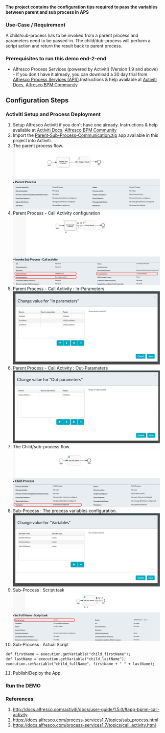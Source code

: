 #### The project contains the configuration tips required to pass the variables between parent and sub process in APS

### Use-Case / Requirement
A child/sub-process has to be invoked from a parent process and parameters need to be passed-in. The child/dub-process will perform a script action and return the result back to parent process.

### Prerequisites to run this demo end-2-end

* Alfresco Process Services (powered by Activiti) (Version 1.9 and above) - If you don't have it already, you can download a 30 day trial from [Alfresco Process Services (APS)](https://www.alfresco.com/products/business-process-management/alfresco-activiti).Instructions & help available at [Activiti Docs](http://docs.alfresco.com/activiti/docs/), [Alfresco BPM Community](https://community.alfresco.com/community/bpm)


## Configuration Steps

### Activiti Setup and Process Deployment
1. Setup Alfresco Activiti if you don't have one already. Instructions & help available at [Activiti Docs](http://docs.alfresco.com/activiti/docs/), [Alfresco BPM Community](https://community.alfresco.com/community/bpm)
2. Import the [Parent-Sub-Process-Communication.zip](Parent-Sub-Process-Communication.zip) app available in this project into Activiti.
3. The parent process flow.  ![Parent-Process-Flow](images/Parent-Process-Flow.png)
4. Parent Process - Call Activity configuration ![Invoke-Sub-Process-Flow](images/Invoke-Sub-Process-Flow.png)
5. Parent Process - Call Activity : In-Parameters ![In-params](images/In-params.png)
6. Parent Process - Call Activity : Out-Parameters ![Out-params](images/Out-params.png)
7. The Child/sub-process flow.  ![Child-Process-Flow](images/Child-Process-Flow.png)
8. Sub-Process : The process variables configuration. ![Sub-Process-Script](images/Sub-Process-Variables.png)
9. Sub-Process : Script task ![Sub-Process-Script-Task](images/Sub-Process-Script-Task.png)
10. Sub-Process : Actual Script
```
def firstName = execution.getVariable("child_firstName");
def lastName = execution.getVariable("child_lastName");
execution.setVariable("child_fullName", firstName + " " + lastName);
```
11. Publish/Deploy the App.



### Run the DEMO


### References
1. http://docs.alfresco.com/activiti/docs/user-guide/1.5.0/#app-bpmn-call-activity
2. https://docs.alfresco.com/process-services1.7/topics/sub_process.html
3. https://docs.alfresco.com/process-services1.7/topics/call_activity.html
